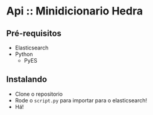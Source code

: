 # Api :: Minidicionario Hedra

## Pré-requisitos
* Elasticsearch
* Python
    * PyES

## Instalando
* Clone o repositorio
* Rode o `script.py` para importar para o elasticsearch!
* Há!